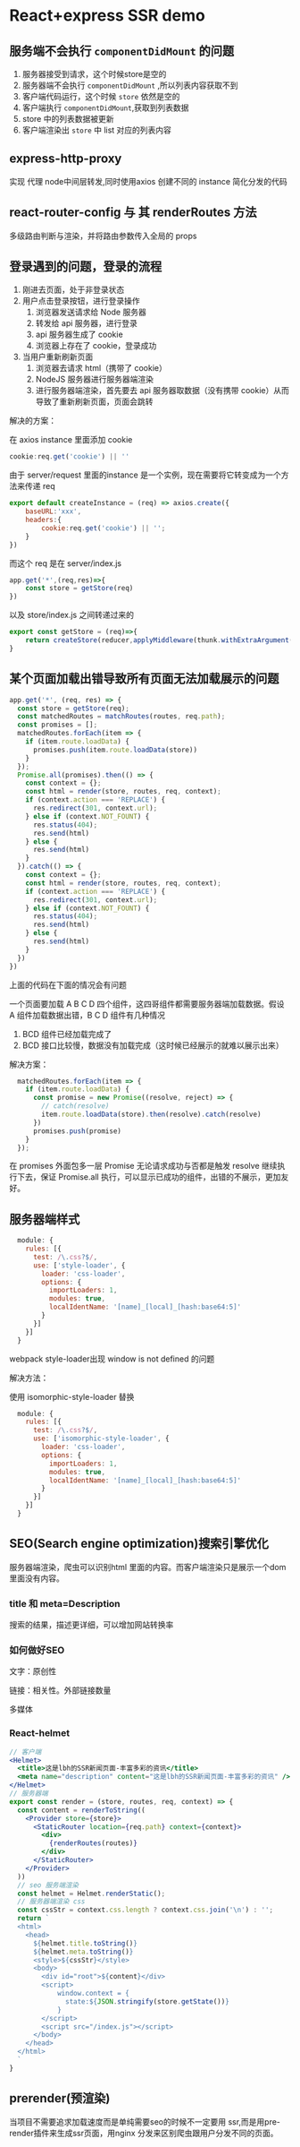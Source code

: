 # React+express SSR  demo

## 服务端不会执行 `componentDidMount` 的问题

1. 服务器接受到请求，这个时候store是空的
2. 服务器端不会执行 `componentDidMount` ,所以列表内容获取不到
3. 客户端代码运行，这个时候 `store` 依然是空的
4. 客户端执行 `componentDidMount`,获取到列表数据
5. store 中的列表数据被更新
6. 客户端渲染出 `store` 中 list 对应的列表内容

## express-http-proxy

实现 代理 node中间层转发,同时使用axios 创建不同的 instance 简化分发的代码

## react-router-config 与 其 renderRoutes 方法

多级路由判断与渲染，并将路由参数传入全局的 props

## 登录遇到的问题，登录的流程

1. 刚进去页面，处于非登录状态
2. 用户点击登录按钮，进行登录操作
   1. 浏览器发送请求给 Node 服务器
   2. 转发给 api 服务器，进行登录
   3. api 服务器生成了 cookie 
   4. 浏览器上存在了 cookie，登录成功
3. 当用户重新刷新页面
   1. 浏览器去请求 html（携带了 cookie）
   2. NodeJS 服务器进行服务器端渲染
   3. 进行服务器端渲染，首先要去 api 服务器取数据（没有携带 cookie）从而导致了重新刷新页面，页面会跳转

解决的方案：

在 axios instance 里面添加 cookie

```javascript
cookie:req.get('cookie') || ''
```

由于 server/request 里面的instance 是一个实例，现在需要将它转变成为一个方法来传递 req

```javascript
export default createInstance = (req) => axios.create({
    baseURL:'xxx',
    headers:{
        cookie:req.get('cookie') || '';
    }
})
```

而这个 req 是在 server/index.js

```javascript
app.get('*',(req,res)=>{
    const store = getStore(req)
})
```

以及 store/index.js 之间转递过来的

```javascript
export const getStore = (req)=>{
    return createStore(reducer,applyMiddleware(thunk.withExtraArgument(serverAxios(req))))
}
```

## 某个页面加载出错导致所有页面无法加载展示的问题

```javascript
app.get('*', (req, res) => {
  const store = getStore(req);
  const matchedRoutes = matchRoutes(routes, req.path);
  const promises = [];
  matchedRoutes.forEach(item => {
    if (item.route.loadData) {
      promises.push(item.route.loadData(store))
    }
  });
  Promise.all(promises).then(() => {
    const context = {};
    const html = render(store, routes, req, context);
    if (context.action === 'REPLACE') {
      res.redirect(301, context.url);
    } else if (context.NOT_FOUNT) {
      res.status(404);
      res.send(html)
    } else {
      res.send(html)
    }
  }).catch(() => {
    const context = {};
    const html = render(store, routes, req, context);
    if (context.action === 'REPLACE') {
      res.redirect(301, context.url);
    } else if (context.NOT_FOUNT) {
      res.status(404);
      res.send(html)
    } else {
      res.send(html)
    }
  })
})
```

上面的代码在下面的情况会有问题

一个页面要加载 A B C D 四个组件，这四哥组件都需要服务器端加载数据。假设 A 组件加载数据出错，B C D 组件有几种情况

1. BCD 组件已经加载完成了
2. BCD 接口比较慢，数据没有加载完成（这时候已经展示的就难以展示出来）

解决方案：

```javascript
  matchedRoutes.forEach(item => {
    if (item.route.loadData) {
      const promise = new Promise((resolve, reject) => {
        // catch(resolve)
        item.route.loadData(store).then(resolve).catch(resolve)
      })
      promises.push(promise)
    }
  });
```

在 promises 外面包多一层 Promise 无论请求成功与否都是触发 resolve 继续执行下去，保证 Promise.all 执行，可以显示已成功的组件，出错的不展示，更加友好。

## 服务器端样式

```javascript
  module: {
    rules: [{
      test: /\.css?$/,
      use: ['style-loader', {
        loader: 'css-loader',
        options: {
          importLoaders: 1,
          modules: true,
          localIdentName: '[name]_[local]_[hash:base64:5]'
        }
      }]
    }]
  }
```



webpack style-loader出现 window is not defined 的问题

解决方法：

使用 isomorphic-style-loader 替换

```javascript
  module: {
    rules: [{
      test: /\.css?$/,
      use: ['isomorphic-style-loader', {
        loader: 'css-loader',
        options: {
          importLoaders: 1,
          modules: true,
          localIdentName: '[name]_[local]_[hash:base64:5]'
        }
      }]
    }]
  }
```

## SEO(Search engine optimization)搜索引擎优化

服务器端渲染，爬虫可以识别html 里面的内容。而客户端渲染只是展示一个dom 里面没有内容。

### title 和 meta=Description

搜索的结果，描述更详细，可以增加网站转换率

### 如何做好SEO

文字：原创性

链接：相关性。外部链接数量

多媒体

### React-helmet

```jsx
// 客户端
<Helmet>
  <title>这是lbh的SSR新闻页面-丰富多彩的资讯</title>
  <meta name="description" content="这是lbh的SSR新闻页面-丰富多彩的资讯" />
</Helmet>
// 服务器端
export const render = (store, routes, req, context) => {
  const content = renderToString((
    <Provider store={store}>
      <StaticRouter location={req.path} context={context}>
        <div>
          {renderRoutes(routes)}
        </div>
      </StaticRouter>
    </Provider>
  ))
  // seo 服务端渲染
  const helmet = Helmet.renderStatic();
  // 服务器端渲染 css
  const cssStr = context.css.length ? context.css.join('\n') : '';
  return `
  <html>
    <head>
      ${helmet.title.toString()}
      ${helmet.meta.toString()}
      <style>${cssStr}</style>
      <body>
        <div id="root">${content}</div>
        <script>
            window.context = {
              state:${JSON.stringify(store.getState())}
            }
        </script>
        <script src="/index.js"></script>
      </body>
    </head>
  </html>
  `
}
```

## prerender(预渲染)

当项目不需要追求加载速度而是单纯需要seo的时候不一定要用 ssr,而是用pre-render插件来生成ssr页面，用nginx 分发来区别爬虫跟用户分发不同的页面。
